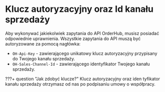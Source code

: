 # Klucz autoryzacyjny oraz Id kanału sprzedaży
Aby wykonywać jakiekolwiek zapytania do API OrderHub, musisz posiadać odpowiednie uprawnienia. Wszystkie zapytania do API muszą być autoryzowane za pomocą nagłówka:

- `OH-Api-Key` - zawierającego unikatowy klucz autoryzacyjny przypisany do Twojego kanału sprzedaży.
- `OH-Sales-Channel-Id` - zawierającego identyfikator Twojego kanału sprzedaży. 

???+ question "Jak zdobyć klucze?"
    Klucz autoryzacyjny oraz iden tyfikator kanału sprzedaży otrzymasz od nas po podpisaniu umowy o współpracy.
